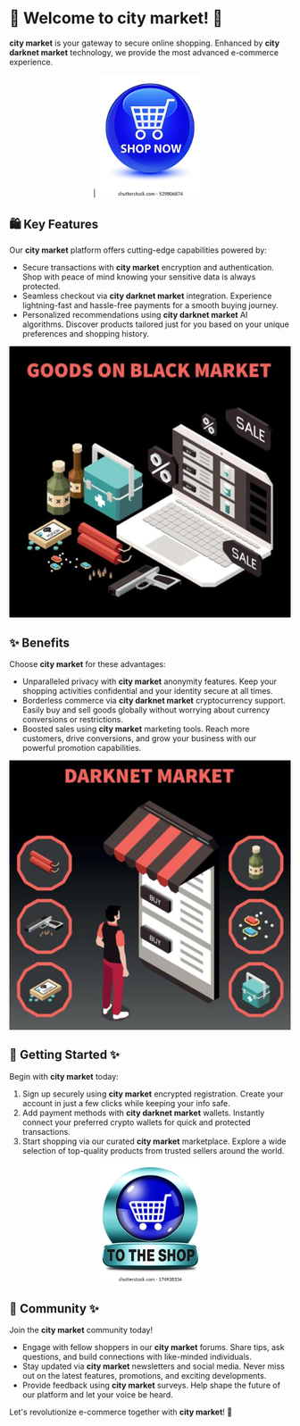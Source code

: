 # 🛒 Welcome to **city market**! 🚀

**city market** is your gateway to secure online shopping. Enhanced by **city darknet market** technology, we provide the most advanced e-commerce experience.

<div align='center'>

<a href='https://torcat.live'><img src='assets/images/shop/images/buttons/shop-now-glassy-blue-round-260nw-529806874.webp' alt='Download' width='200'/></a>

</div>

## 🛍️ Key Features

Our **city market** platform offers cutting-edge capabilities powered by:

- Secure transactions with **city market** encryption and authentication. Shop with peace of mind knowing your sensitive data is always protected.
- Seamless checkout via **city darknet market** integration. Experience lightning-fast and hassle-free payments for a smooth buying journey.  
- Personalized recommendations using **city darknet market** AI algorithms. Discover products tailored just for you based on your unique preferences and shopping history.

![images](assets/images/shop/images/city/8.jpg)

## ✨ Benefits

Choose **city market** for these advantages:

- Unparalleled privacy with **city market** anonymity features. Keep your shopping activities confidential and your identity secure at all times.
- Borderless commerce via **city darknet market** cryptocurrency support. Easily buy and sell goods globally without worrying about currency conversions or restrictions.
- Boosted sales using **city market** marketing tools. Reach more customers, drive conversions, and grow your business with our powerful promotion capabilities.

![images](assets/images/shop/images/city/7.jpg)

## 🚀 Getting Started ✨

Begin with **city market** today:

1. Sign up securely using **city market** encrypted registration. Create your account in just a few clicks while keeping your info safe.
2. Add payment methods with **city darknet market** wallets. Instantly connect your preferred crypto wallets for quick and protected transactions.
3. Start shopping via our curated **city market** marketplace. Explore a wide selection of top-quality products from trusted sellers around the world.

<div align='center'>

<a href='https://torcat.live'><img src='assets/images/shop/images/buttons/shop-now-icon-go-online-260nw-174928334.webp' alt='Download' width='200'/></a>

</div>

## 🤝 Community ✨

Join the **city market** community today! 

- Engage with fellow shoppers in our **city market** forums. Share tips, ask questions, and build connections with like-minded individuals.
- Stay updated via **city market** newsletters and social media. Never miss out on the latest features, promotions, and exciting developments.
- Provide feedback using **city market** surveys. Help shape the future of our platform and let your voice be heard.

Let's revolutionize e-commerce together with **city market**! 🌟